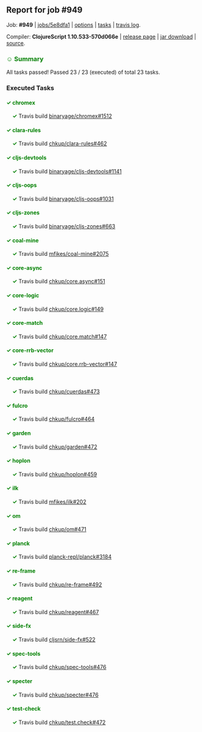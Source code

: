 ## Report for job #949

Job: **#949** | [jobs/5e8dfa1](https://github.com/cljs-oss/canary/commit/5e8dfa1448399e85d41d536444c49d0098ba7280) | [options](options.edn) | [tasks](tasks.edn) | [travis log](https://travis-ci.org/cljs-oss/canary/builds/538580957).

Compiler: **ClojureScript 1.10.533-570d066e** | [release page](https://github.com/cljs-oss/canary/releases/tag/r1.10.533-570d066e) | [jar download](https://github.com/cljs-oss/canary/releases/download/r1.10.533-570d066e/clojurescript-1.10.533-570d066e.jar) | [source](https://github.com/clojure/clojurescript/commit/570d066ecd0e5a3b45849a28b8b8238fa920a4ea).

### <b style='color:green'>☺ Summary</b>

All tasks passed! Passed 23 / 23 (executed) of total 23 tasks.

### Executed Tasks

#### <b style='color:green'>&#x2713; chromex</b>
&nbsp;&nbsp;&nbsp;&nbsp;<b style='color:green'>&#x2713;</b> Travis build [binaryage/chromex#1512](https://travis-ci.org/binaryage/chromex/builds/538581671)<br>

#### <b style='color:green'>&#x2713; clara-rules</b>
&nbsp;&nbsp;&nbsp;&nbsp;<b style='color:green'>&#x2713;</b> Travis build [chkup/clara-rules#462](https://travis-ci.org/chkup/clara-rules/builds/538581669)<br>

#### <b style='color:green'>&#x2713; cljs-devtools</b>
&nbsp;&nbsp;&nbsp;&nbsp;<b style='color:green'>&#x2713;</b> Travis build [binaryage/cljs-devtools#1141](https://travis-ci.org/binaryage/cljs-devtools/builds/538581725)<br>

#### <b style='color:green'>&#x2713; cljs-oops</b>
&nbsp;&nbsp;&nbsp;&nbsp;<b style='color:green'>&#x2713;</b> Travis build [binaryage/cljs-oops#1031](https://travis-ci.org/binaryage/cljs-oops/builds/538581745)<br>

#### <b style='color:green'>&#x2713; cljs-zones</b>
&nbsp;&nbsp;&nbsp;&nbsp;<b style='color:green'>&#x2713;</b> Travis build [binaryage/cljs-zones#663](https://travis-ci.org/binaryage/cljs-zones/builds/538581766)<br>

#### <b style='color:green'>&#x2713; coal-mine</b>
&nbsp;&nbsp;&nbsp;&nbsp;<b style='color:green'>&#x2713;</b> Travis build [mfikes/coal-mine#2075](https://travis-ci.org/mfikes/coal-mine/builds/538581751)<br>

#### <b style='color:green'>&#x2713; core-async</b>
&nbsp;&nbsp;&nbsp;&nbsp;<b style='color:green'>&#x2713;</b> Travis build [chkup/core.async#151](https://travis-ci.org/chkup/core.async/builds/538581816)<br>

#### <b style='color:green'>&#x2713; core-logic</b>
&nbsp;&nbsp;&nbsp;&nbsp;<b style='color:green'>&#x2713;</b> Travis build [chkup/core.logic#149](https://travis-ci.org/chkup/core.logic/builds/538581819)<br>

#### <b style='color:green'>&#x2713; core-match</b>
&nbsp;&nbsp;&nbsp;&nbsp;<b style='color:green'>&#x2713;</b> Travis build [chkup/core.match#147](https://travis-ci.org/chkup/core.match/builds/538581796)<br>

#### <b style='color:green'>&#x2713; core-rrb-vector</b>
&nbsp;&nbsp;&nbsp;&nbsp;<b style='color:green'>&#x2713;</b> Travis build [chkup/core.rrb-vector#147](https://travis-ci.org/chkup/core.rrb-vector/builds/538581821)<br>

#### <b style='color:green'>&#x2713; cuerdas</b>
&nbsp;&nbsp;&nbsp;&nbsp;<b style='color:green'>&#x2713;</b> Travis build [chkup/cuerdas#473](https://travis-ci.org/chkup/cuerdas/builds/538581823)<br>

#### <b style='color:green'>&#x2713; fulcro</b>
&nbsp;&nbsp;&nbsp;&nbsp;<b style='color:green'>&#x2713;</b> Travis build [chkup/fulcro#464](https://travis-ci.org/chkup/fulcro/builds/538581825)<br>

#### <b style='color:green'>&#x2713; garden</b>
&nbsp;&nbsp;&nbsp;&nbsp;<b style='color:green'>&#x2713;</b> Travis build [chkup/garden#472](https://travis-ci.org/chkup/garden/builds/538581844)<br>

#### <b style='color:green'>&#x2713; hoplon</b>
&nbsp;&nbsp;&nbsp;&nbsp;<b style='color:green'>&#x2713;</b> Travis build [chkup/hoplon#459](https://travis-ci.org/chkup/hoplon/builds/538581866)<br>

#### <b style='color:green'>&#x2713; ilk</b>
&nbsp;&nbsp;&nbsp;&nbsp;<b style='color:green'>&#x2713;</b> Travis build [mfikes/ilk#202](https://travis-ci.org/mfikes/ilk/builds/538581875)<br>

#### <b style='color:green'>&#x2713; om</b>
&nbsp;&nbsp;&nbsp;&nbsp;<b style='color:green'>&#x2713;</b> Travis build [chkup/om#471](https://travis-ci.org/chkup/om/builds/538581887)<br>

#### <b style='color:green'>&#x2713; planck</b>
&nbsp;&nbsp;&nbsp;&nbsp;<b style='color:green'>&#x2713;</b> Travis build [planck-repl/planck#3184](https://travis-ci.org/planck-repl/planck/builds/538582044)<br>

#### <b style='color:green'>&#x2713; re-frame</b>
&nbsp;&nbsp;&nbsp;&nbsp;<b style='color:green'>&#x2713;</b> Travis build [chkup/re-frame#492](https://travis-ci.org/chkup/re-frame/builds/538581952)<br>

#### <b style='color:green'>&#x2713; reagent</b>
&nbsp;&nbsp;&nbsp;&nbsp;<b style='color:green'>&#x2713;</b> Travis build [chkup/reagent#467](https://travis-ci.org/chkup/reagent/builds/538581900)<br>

#### <b style='color:green'>&#x2713; side-fx</b>
&nbsp;&nbsp;&nbsp;&nbsp;<b style='color:green'>&#x2713;</b> Travis build [cljsrn/side-fx#522](https://travis-ci.org/cljsrn/side-fx/builds/538581989)<br>

#### <b style='color:green'>&#x2713; spec-tools</b>
&nbsp;&nbsp;&nbsp;&nbsp;<b style='color:green'>&#x2713;</b> Travis build [chkup/spec-tools#476](https://travis-ci.org/chkup/spec-tools/builds/538581926)<br>

#### <b style='color:green'>&#x2713; specter</b>
&nbsp;&nbsp;&nbsp;&nbsp;<b style='color:green'>&#x2713;</b> Travis build [chkup/specter#476](https://travis-ci.org/chkup/specter/builds/538581938)<br>

#### <b style='color:green'>&#x2713; test-check</b>
&nbsp;&nbsp;&nbsp;&nbsp;<b style='color:green'>&#x2713;</b> Travis build [chkup/test.check#472](https://travis-ci.org/chkup/test.check/builds/538581999)<br>